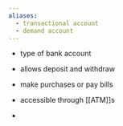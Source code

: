 ```yaml
---
aliases:
  - transactional account
  - demand account
---
```

- type of bank account
- allows deposit and withdraw
- make purchases or pay bills

- accessible through [[ATM]]s
- 